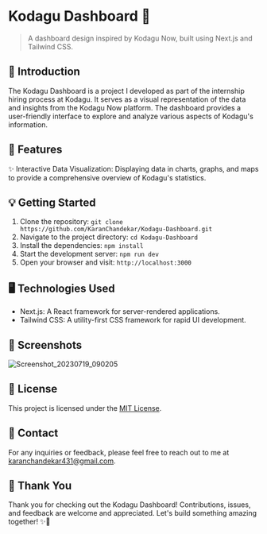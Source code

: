 # Kodagu Dashboard 🌄

> A dashboard design inspired by Kodagu Now, built using Next.js and Tailwind CSS.

## 🌟 Introduction

The Kodagu Dashboard is a project I developed as part of the internship hiring process at Kodagu. It serves as a visual representation of the data and insights from the Kodagu Now platform. The dashboard provides a user-friendly interface to explore and analyze various aspects of Kodagu's information.

## 🚀 Features

✨ Interactive Data Visualization: Displaying data in charts, graphs, and maps to provide a comprehensive overview of Kodagu's statistics.

## 💡 Getting Started

1. Clone the repository: `git clone https://github.com/KaranChandekar/Kodagu-Dashboard.git`
2. Navigate to the project directory: `cd Kodagu-Dashboard`
3. Install the dependencies: `npm install`
4. Start the development server: `npm run dev`
5. Open your browser and visit: `http://localhost:3000`

## 🖥️ Technologies Used

- Next.js: A React framework for server-rendered applications.
- Tailwind CSS: A utility-first CSS framework for rapid UI development.

## 📸 Screenshots

![Screenshot_20230719_090205](https://github.com/KaranChandekar/Kodagu-Dashboard/assets/93200960/ed242d9b-0ee7-4d83-b7ae-85b93741a3b0)

## 📝 License

This project is licensed under the [MIT License](LICENSE).

## 📧 Contact

For any inquiries or feedback, please feel free to reach out to me at [karanchandekar431@gmail.com](mailto:karanchandekar431@gmail.com).

## 🌟 Thank You

Thank you for checking out the Kodagu Dashboard! Contributions, issues, and feedback are welcome and appreciated. Let's build something amazing together! ✨🚀
